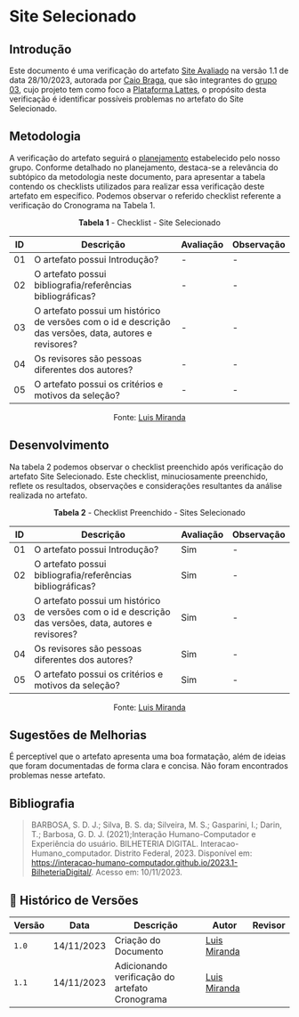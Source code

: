 # Site Selecionado
 
## Introdução

Este documento é uma verificação do artefato [Site Avaliado](https://interacao-humano-computador.github.io/2023.2-PlataformaLattes/planejamento/sites-avaliados/) na versão 1.1 de data 28/10/2023, autorada por [Caio Braga](https://github.com/caioalvesbraga), que são integrantes do [grupo 03](https://interacao-humano-computador.github.io/2023.2-PlataformaLattes/), 
cujo projeto tem como foco a [Plataforma Lattes](https://www.lattes.cnpq.br/), o propósito desta verificação é identificar possíveis problemas no artefato do Site Selecionado.

## Metodologia 

A verificação do artefato seguirá o [planejamento](https://interacao-humano-computador.github.io/2023.2-Ventoy/verificacao/planejamendoDaVerificacao/) estabelecido pelo nosso grupo. Conforme detalhado no planejamento, 
destaca-se a relevância do subtópico da metodologia neste documento, para apresentar a tabela contendo os checklists utilizados para realizar essa verificação deste artefato em específico. 
Podemos observar o referido checklist referente a verificação do Cronograma na Tabela 1. 

<center>

**Tabela 1** - Checklist - Site Selecionado

| ID | Descrição                                                                                                                      | Avaliação  | Observação                                                             |
|----|--------------------------------------------------------------------------------------------------------------------------------|------------|----------------------
| 01  | O artefato possui Introdução?                                                                                                  | -          | -    |
| 02  | O artefato possui bibliografia/referências bibliográficas?                                                                     | -          | -    |
| 03  | O artefato possui um histórico de versões com o id e descrição das versões, data, autores e revisores?                         | -          | -    |
| 04  | Os revisores são pessoas diferentes dos autores?                                                                               | -          | -    |
| 05  | O artefato possui os critérios e motivos da seleção?                                                                           | -          | -    |

Fonte: [Luis Miranda](https://github.com/LuisMiranda10) 

</center>

## Desenvolvimento 

Na tabela 2 podemos observar o checklist preenchido após verificação do artefato Site Selecionado. Este checklist, minuciosamente preenchido, reflete os resultados, observações e considerações resultantes da análise realizada no artefato.

<center>

**Tabela 2** - Checklist Preenchido - Sites Selecionado

| ID | Descrição                                                                                                                       | Avaliação  | Observação                                                             |
|----|-------------------------------------------------------------------------------------------------------------------------------- |------------|----------------------
| 01  | O artefato possui Introdução?                                                                                                  | Sim          | -    |
| 02  | O artefato possui bibliografia/referências bibliográficas?                                                                     | Sim          | -    |
| 03  | O artefato possui um histórico de versões com o id e descrição das versões, data, autores e revisores?                         | Sim          | -    |
| 04  | Os revisores são pessoas diferentes dos autores?                                                                               | Sim          | -    |
| 05  | O artefato possui os critérios e motivos da seleção?                                                                           | Sim          | -    |

Fonte: [Luis Miranda](https://github.com/LuisMiranda10) 

</center>

## Sugestões de Melhorias

É perceptível que o artefato apresenta uma boa formatação, além de ideias que foram documentadas de forma clara e concisa. Não foram encontrados problemas nesse artefato.

</center>

## Bibliografia

> BARBOSA, S. D. J.; Silva, B. S. da; Silveira, M. S.; Gasparini, I.; Darin, T.; Barbosa, G. D. J. (2021);Interação Humano-Computador e Experiência do usuário.
> BILHETERIA DIGITAL. Interacao-Humano_computador. Distrito Federal, 2023. Disponível em: <https://interacao-humano-computador.github.io/2023.1-BilheteriaDigital/>. Acesso em: 10/11/2023.<br>

## 📑 Histórico de Versões

| Versão | Data       | Descrição                                       | Autor                                          | Revisor                                      |
| ------ | ---------- | ----------------------------------------------- | -----------------------------------------------| ---------------------------------------------|
| `1.0`  | 14/11/2023 | Criação do Documento | [Luis Miranda](https://github.com/LuisMiranda10)   |    |
| `1.1`  | 14/11/2023 | Adicionando verificação do artefato Cronograma  |  [Luis Miranda](https://github.com/LuisMiranda10)  |  |

